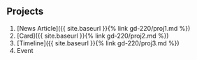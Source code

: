 Projects
--------

1. [News Article]({{ site.baseurl }}{% link gd-220/proj1.md %})
1. [Card]({{ site.baseurl }}{% link gd-220/proj2.md %})
1. [Timeline]({{ site.baseurl }}{% link gd-220/proj3.md %})
1. Event
